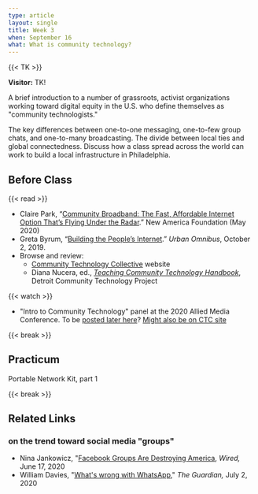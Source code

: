 ```yaml
---
type: article
layout: single
title: Week 3
when: September 16
what: What is community technology?
---
```


{{< TK >}}

**Visitor:** TK!

A brief introduction to a number of grassroots, activist organizations working toward digital equity in the U.S. who define themselves as "community technologists."

The key differences between one-to-one messaging, one-to-few group chats, and one-to-many broadcasting. The divide between local ties and global connectedness. Discuss how a class spread across the world can work to build a local infrastructure in Philadelphia.

## Before Class

{{< read >}}
- Claire Park, “[Community Broadband: The Fast, Affordable Internet Option That’s Flying Under the Radar](https://www.newamerica.org/oti/reports/community-broadband/).” New America Foundation (May 2020)
- Greta Byrum, “[Building the People’s Internet](https://urbanomnibus.net/2019/10/building-the-peoples-internet/).” *Urban Omnibus*, October 2, 2019.
- Browse and review:
    - [Community Technology Collective](https://www.ctcollective.org/) website
    - Diana Nucera, ed., [*Teaching Community Technology Handbook*](https://detroitcommunitytech.org/system/tdf/librarypdfs/TeachingCommunityTech.pdf?file=1&type=node&id=53&force=), Detroit Community Technology Project

{{< watch >}}
- "Intro to Community Technology" panel at the 2020 Allied Media Conference. To be [posted later here](https://www.youtube.com/user/alliedmedia/videos)? [Might also be on CTC site](https://www.ctcollective.org/)

{{< break >}}

## Practicum

Portable Network Kit, part 1

{{< break >}}

## Related Links

### on the trend toward social media "groups"

- Nina Jankowicz, "[Facebook Groups Are Destroying America](https://www.wired.com/story/facebook-groups-are-destroying-america/), *Wired,* June 17, 2020
- William Davies, "[What's wrong with WhatsApp](https://www.theguardian.com/technology/2020/jul/02/whatsapp-groups-conspiracy-theories-disinformation-democracy)," *The Guardian,* July 2, 2020